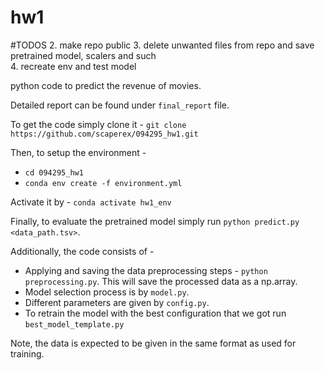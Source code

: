 # hw1

#TODOS
2. make repo public
3. delete unwanted files from repo and save pretrained model, scalers and such   
4. recreate env and test model

python code to predict the revenue of movies.

Detailed report can be found under `final_report` file.

To get the code simply clone it - 
`git clone https://github.com/scaperex/094295_hw1.git`

Then, to setup the environment - 
- `cd 094295_hw1`
- `conda env create -f environment.yml`

Activate it by -
`conda activate hw1_env`

Finally, to evaluate the pretrained model simply run 
`python predict.py <data_path.tsv>`.

Additionally, the code consists of -
 - Applying and saving the data preprocessing steps  -
`python preprocessing.py`. This will save the processed data as 
a np.array.
- Model selection process is by `model.py`.
- Different parameters are given by `config.py`.
- To retrain the model with the best configuration that we got run `best_model_template.py`

Note, the data is expected to be given in the same format as used for training.


